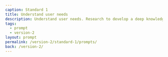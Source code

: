 ```yaml
---
caption: Standard 1
title: Understand user needs
description: Understand user needs. Research to develop a deep knowledge of who the service users are and what that means for the design of the service.
tags:
  - prompt
  - version-2
layout: prompt
permalink: /version-2/standard-1/prompts/
back: /version-2/
---
```

